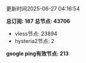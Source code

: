 更新时间2025-06-27 04:16:54

**总订阅: 187**
**总节点: 43706**
- vless节点: 23894
- hysteria2节点: 2

**google ping有效节点: 213**
